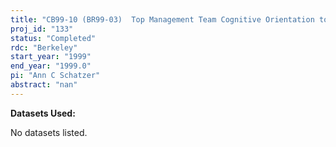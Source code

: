 ```yaml
---
title: "CB99-10 (BR99-03)  Top Management Team Cognitive Orientation toward Foreign Operations and Markets: A Study of its Impact on the Magnitude of Foreign R&D"
proj_id: "133"
status: "Completed"
rdc: "Berkeley"
start_year: "1999"
end_year: "1999.0"
pi: "Ann C Schatzer"
abstract: "nan"
---
```


**Datasets Used:**

No datasets listed.

